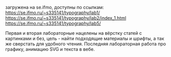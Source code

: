 загружена на se.ifmo, доступны по ссылкам:
https://se.ifmo.ru/~s335141/typography/lab1/
https://se.ifmo.ru/~s335141/typography/lab2/index_1.html
https://se.ifmo.ru/~s335141/typography/lab5/

Первая и вторая лабораторные нацелены на вёрстку статей с картинками и без, цель - найти подходящие материалы и шрифты, а так же сверстать для удобного чтения.
Последняя лабораторная работа про графику, анимацию SVG и текста в вебе.
